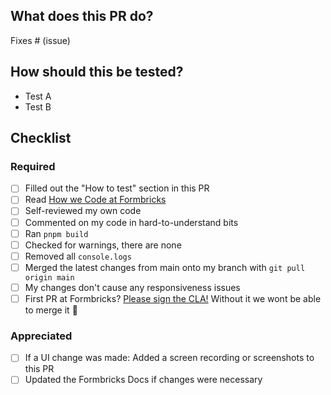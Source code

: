 <!-- We require pull request titles to follow the Conventional Commits specification ( https://www.conventionalcommits.org/en/v1.0.0/#summary ). Please make sure your title follow these conventions -->

## What does this PR do?

<!-- Please include a summary of the change and which issue is fixed. Please also include relevant motivation and context. List any dependencies that are required for this change. -->

Fixes # (issue)

<!-- Please provide a screenshots or a loom video for visual changes to speed up reviews
 Loom Video: https://www.loom.com/
-->

## How should this be tested?

<!-- Please describe the tests that you ran to verify your changes. Provide instructions so we can reproduce. Please also list any relevant details for your test configuration -->

- Test A
- Test B

## Checklist

<!-- We're starting to get more and more contributions. Please help us making this efficient for all of us and go through this checklist. Please tick off what you did  -->

### Required

- [ ] Filled out the "How to test" section in this PR
- [ ] Read [How we Code at Formbricks](<[https://github.com/formbricks/formbricks/blob/main/CONTRIBUTING.md](https://formbricks.com/docs/contributing/how-we-code)>)
- [ ] Self-reviewed my own code
- [ ] Commented on my code in hard-to-understand bits
- [ ] Ran `pnpm build`
- [ ] Checked for warnings, there are none
- [ ] Removed all `console.logs`
- [ ] Merged the latest changes from main onto my branch with `git pull origin main`
- [ ] My changes don't cause any responsiveness issues
- [ ] First PR at Formbricks? [Please sign the CLA!](https://formbricks.com/clmyhzfrymr4ko00hycsg1tvx) Without it we wont be able to merge it 🙏

### Appreciated

- [ ] If a UI change was made: Added a screen recording or screenshots to this PR
- [ ] Updated the Formbricks Docs if changes were necessary
